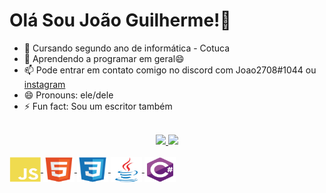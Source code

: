 # Olá Sou João Guilherme!👋

- 🔭 Cursando segundo ano de informática - Cotuca
- 🌱 Aprendendo a programar em geral😄
- 📫 Pode entrar em contato comigo no discord com Joao2708#1044 ou <a href="https://www.instagram.com/joaoguilherme.2708/">instagram</a>
- 😄 Pronouns: ele/dele
- ⚡ Fun fact: Sou um escritor também

<br>

<div align="center">
  <a href="https://github.com/Joao2708-P">
  <img height="180em" src="https://github-readme-stats.vercel.app/api?username=Joao2708-P&show_icons=true&theme=onedark&include_all_commits=true&count_private=true"/>
  <img height="180em" src="https://github-readme-stats.vercel.app/api/top-langs/?username=Joao2708-P&layout=compact&langs_count=7&theme=onedark"/>
</div>

 <div style="display: inline_block"><br>
  <img align="center" alt="Rafa-Js" height="40" width="50" src="https://raw.githubusercontent.com/devicons/devicon/master/icons/javascript/javascript-plain.svg">
  <img align="center" alt="Rafa-HTML" height="40" width="50" src="https://raw.githubusercontent.com/devicons/devicon/master/icons/html5/html5-original.svg">
  <img align="center" alt="Rafa-CSS" height="40" width="50" src="https://raw.githubusercontent.com/devicons/devicon/master/icons/css3/css3-original.svg">
  <img align="center" alt="Rafa-Python" height="40" width="50" src="https://raw.githubusercontent.com/devicons/devicon/master/icons/java/java-original.svg">
  <img align="center" alt="Rafa-Csharp" height="40" width="50" src="https://raw.githubusercontent.com/devicons/devicon/master/icons/csharp/csharp-original.svg">
</div>

